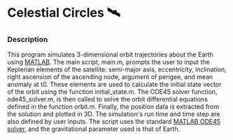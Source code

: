 # Celestial Circles :artificial_satellite:

### Description
This program simulates 3-dimensional orbit trajectories about the Earth using [MATLAB](https://www.mathworks.com/products/matlab.html). The main script, main.m, prompts the user to input the Keplerian elements of the satellite: semi-major axis, eccentricity, inclination, right ascension of the ascending node, argument of perigee, and mean anomaly at t0. These elements are used to calculate the initial state vector of the orbit using the function initial_state.m. The ODE45 solver function, ode45_solver.m, is then called to solve the orbit differential equations defined in the function orbit.m. Finally, the position data is extracted from the solution and plotted in 3D. The simulation's run time and time step are also defined by user inputs. The script uses the standard [MATLAB ODE45 solver](https://www.mathworks.com/help/matlab/ref/ode45.html), and the gravitational parameter used is that of Earth.


